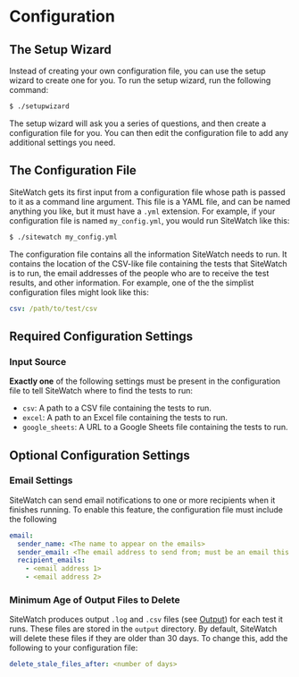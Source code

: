 # Configuration

## The Setup Wizard
Instead of creating your own configuration file, you can use the setup wizard to create one for you. To run the setup wizard, run the following command:
```bash
$ ./setupwizard
```
The setup wizard will ask you a series of questions, and then create a configuration file for you. You can then edit the configuration file to add any additional settings you need.


## The Configuration File

SiteWatch gets its first input from a configuration file whose path is passed to it as a command line argument. This file is a YAML file, and can be named anything you like, but it must have a `.yml` extension. For example, if your configuration file is named `my_config.yml`, you would run SiteWatch like this:
```bash
$ ./sitewatch my_config.yml
```
The configuration file contains all the information SiteWatch needs to run. It contains the location of the CSV-like file containing the tests that SiteWatch is to run, the email addresses of the people who are to receive the test results, and other information. For example, one of the the simplist configuration files might look like this:
```yaml
csv: /path/to/test/csv
```

## Required Configuration Settings

### Input Source

**Exactly one** of the following settings must be present in the configuration file to tell SiteWatch where to find the tests to run:

* `csv`: A path to a CSV file containing the tests to run.
* `excel`: A path to an Excel file containing the tests to run.
* `google_sheets`: A URL to a Google Sheets file containing the tests to run.

## Optional Configuration Settings

### Email Settings

SiteWatch can send email notifications to one or more recipients when it finishes running. To enable this feature, the configuration file must include the following
```yaml
email:
  sender_name: <The name to appear on the emails>
  sender_email: <The email address to send from; must be an email this machine can send from>
  recipient_emails: 
    - <email address 1>
    - <email address 2>
```

### Minimum Age of Output Files to Delete
SiteWatch produces output `.log` and `.csv` files (see [Output](./output.md)) for each test it runs. These files are stored in the `output` directory. By default, SiteWatch will delete these files if they are older than 30 days. To change this, add the following to your configuration file:
```yaml
delete_stale_files_after: <number of days>
```